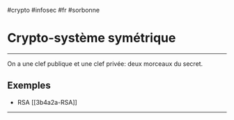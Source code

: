 #crypto #infosec #fr #sorbonne 
# Crypto-système symétrique
---

On a une clef publique et une clef privée: deux morceaux du secret.

## Exemples
+ RSA [[3b4a2a-RSA]]

---



